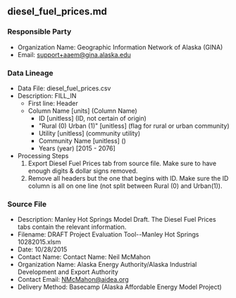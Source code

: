 ## diesel_fuel_prices.md

### Responsible Party
  * Organization Name: Geographic Information Network of Alaska (GINA)
  * Email: support+aaem@gina.alaska.edu

### Data Lineage
  * Data File: diesel_fuel_prices.csv
  * Description: FILL_IN
    * First line: Header
    * Column Name [units] (Column Name)
      * ID [unitless] (ID, not certain of origin)
      * "Rural (0) Urban (1)" [unitless] (flag for rural or urban community)
      * Utility [unitless] (community utility)
      * Community Name [unitless] ()
      * Years (year) [2015 - 2076]
  * Processing Steps
    1. Export Diesel Fuel Prices tab from source file. Make sure to have enough digits & dollar signs removed.
    2. Remove all headers but the one that begins with ID. Make sure the ID column is all on one line (not split between Rural (0) and Urban(1)).

### Source File
  * Description: Manley Hot Springs Model Draft.  The Diesel Fuel Prices tabs contain the relevant information.
  * Filename: DRAFT Project Evaluation Tool--Manley Hot Springs 10282015.xlsm
  * Date: 10/28/2015
  * Contact Name: Contact Name: Neil McMahon
  * Organization Name: Alaska Energy Authority/Alaska Industrial Development and Export Authority
  * Contact Email: NMcMahon@aidea.org
  * Delivery Method: Basecamp (Alaska Affordable Energy Model Project)
